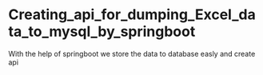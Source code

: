 # Creating_api_for_dumping_Excel_data_to_mysql_by_springboot
With the help of springboot we store the data to database easly and create api 
